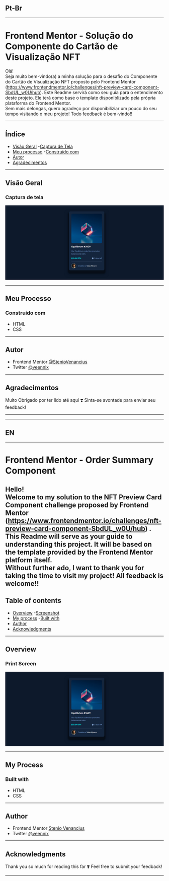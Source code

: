 ## Pt-Br
------------------------------------------------------------------------------------------------------------------------------------------------ 
# Frontend Mentor - Solução do Componente do Cartão de Visualização NFT
Olá! <br>
Seja muito bem-vindo(a) a minha solução para o desafio do Componente do Cartão de Visualização NFT proposto pelo Frontend Mentor (https://www.frontendmentor.io/challenges/nft-preview-card-component-SbdUL_w0U/hub). Este Readme servirá como seu guia para o entendimento deste projeto. Ele terá como base o template disponiblizado pela própria plataforma do Frontend Mentor.
<br>
Sem mais delongas, quero agradeço por disponibiliziar um pouco do seu tempo visitando o meu projeto!
Todo feedback é bem-vindo!!

------------------------------------------------------------------------------------------------------------------------------------------------

## Índice

- [Visão Geral](#visão-geral)
    -[Captura de Tela](#captura-de-tela)
- [Meu processo](#meu-processo)
    -[Construído com](#construído-com)
- [Autor](#autor)
- [Agradecimentos](#agradecimentos)

------------------------------------------------------------------------------------------------------------------------------------------------

## Visão Geral
### Captura de tela
![](./design/solu%C3%A7%C3%A3o.png)

------------------------------------------------------------------------------------------------------------------------------------------------

## Meu Processo 
### Construído com 
- HTML 
- CSS


------------------------------------------------------------------------------------------------------------------------------------------------

## Autor 
- Frontend Mentor [@StenioVenancius](frontendmentor.io/profile/StenioVenancius)
- Twitter [@veennix](https://twitter.com/veennix)

------------------------------------------------------------------------------------------------------------------------------------------------

## Agradecimentos 
Muito Obrigado por ter lido até aqui ❣️
Sinta-se avontade para enviar seu feedback!

------------------------------------------------------------------------------------------------------------------------------------------------
------------------------------------------------------------------------------------------------------------------------------------------------
## EN
------------------------------------------------------------------------------------------------------------------------------------------------

# Frontend Mentor - Order Summary Component
Hello! <br>
Welcome to my solution to the NFT Preview Card Component challenge proposed by Frontend Mentor (https://www.frontendmentor.io/challenges/nft-preview-card-component-SbdUL_w0U/hub) . This Readme will serve as your guide to understanding this project. It will be based on the template provided by the Frontend Mentor platform itself.
<br>
Without further ado, I want to thank you for taking the time to visit my project!
All feedback is welcome!!
------------------------------------------------------------------------------------------------------------------------------------------------

## Table of contents
- [Overview](#Overview)
    -[Screenshot](#screenshot)
- [My process](#my-process)
    -[Built with](#built-with)
- [Author](#author)
- [Acknowledgments](#acknowledgments)

------------------------------------------------------------------------------------------------------------------------------------------------

## Overview
### Print Screen
![](./design/solu%C3%A7%C3%A3o.png)

------------------------------------------------------------------------------------------------------------------------------------------------

## My Process
### Built with
- HTML
- CSS

------------------------------------------------------------------------------------------------------------------------------------------------

## Author
- Frontend Mentor [Stenio Venancius](frontendmentor.io/profile/StenioVenancius)
- Twitter [@veennix](https://twitter.com/veennix)

------------------------------------------------------------------------------------------------------------------------------------------------

## Acknowledgments
Thank you so much for reading this far ❣️
Feel free to submit your feedback!

------------------------------------------------------------------------------------------------------------------------------------------------